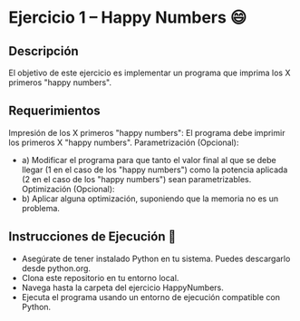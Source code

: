 # Ejercicio 1 – Happy Numbers 😄

## Descripción
El objetivo de este ejercicio es implementar un programa que imprima los X primeros "happy numbers".

## Requerimientos
Impresión de los X primeros "happy numbers": El programa debe imprimir los primeros X "happy numbers".
Parametrización (Opcional):
- a) Modificar el programa para que tanto el valor final al que se debe llegar (1 en el caso de los "happy numbers") como la potencia aplicada (2 en el caso de los "happy numbers") sean parametrizables.
Optimización (Opcional):
- b) Aplicar alguna optimización, suponiendo que la memoria no es un problema.

## Instrucciones de Ejecución 🚀
- Asegúrate de tener instalado Python en tu sistema. Puedes descargarlo desde python.org.
- Clona este repositorio en tu entorno local.
- Navega hasta la carpeta del ejercicio HappyNumbers.
- Ejecuta el programa usando un entorno de ejecución compatible con Python.
